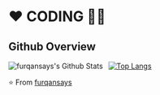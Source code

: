 

# ❤ CODING 🐱‍👤




## Github Overview

<img align="left" alt="furqansays's Github Stats" src="https://github-readme-stats.vercel.app/api?username=furqansays&show_icons=true" />    &nbsp;
[![Top Langs](https://github-readme-stats.vercel.app/api/top-langs/?username=furqansays)](https://github.com/anuraghazra/github-readme-stats) 



⭐️ From [furqansays](https://github.com/furqansays)

[website]: https://github.com/furqansays/
[twitter]: https://twitter.com/Furqan_say
[facebook]: https://www.facebook.com/furqan.ashraf.me/
